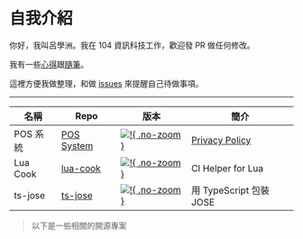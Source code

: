 # 自我介紹

你好，我叫呂學洲。我在 104 資訊科技工作，歡迎發 PR 做任何修改。

我有一些[心得](feedback/index.md)跟[隨筆](essay/index.md)。

這裡方便我做整理，和做 [issues](https://github.com/evan361425/evan361425.github.io/issues) 來提醒自己待做事項。

---

| 名稱 | Repo | 版本 | 簡介 |
| - | - | - | - |
| POS 系統 | [POS System] | [![!][ps-badge]{ .no-zoom }][ps-ver] | [Privacy Policy][ps-intro] |
| Lua Cook  | [lua-cook] | [![!][lc-badge]{ .no-zoom }][lua-cook] | CI Helper for Lua |
| ts-jose | [ts-jose]     | [![!][tj-badge]{ .no-zoom }][tj-ver] | 用 TypeScript 包裝 JOSE |

> 以下是一些相關的開源專案

[pos system]: https://github.com/evan361425/flutter-pos-system
[ps-ver]: https://github.com/evan361425/flutter-pos-system/releases/latest
[ps-badge]: https://img.shields.io/github/v/tag/evan361425/flutter-pos-system?label=%20&style=for-the-badge&logo=github
[ps-intro]: https://evan361425.github.io/flutter-pos-system/PRIVACY_POLICY/
[lua-cook]: https://github.com/evan361425/playground-docker/tree/master/lua-cook/README.md
[lc-badge]: https://img.shields.io/docker/v/shuehchoulu/lua-cook
[ts-jose]: https://github.com/evan361425/ts-jose
[tj-badge]: https://img.shields.io/github/v/tag/evan361425/ts-jose?label=%20&style=for-the-badge&logo=github
[tj-ver]: https://github.com/evan361425/ts-jose/releases/latest
